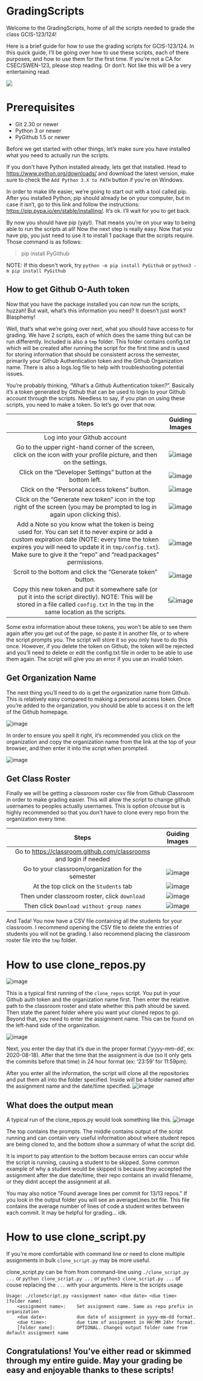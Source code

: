 # GradingScripts
Welcome to the GradingScripts, home of all the scripts needed to grade the class GCIS-123/124!

Here is a brief guide for how to use the grading scripts for GCIS-123/124. In this quick guide, I’ll be going over how to use these scripts, each of there purposes, and how to use them for the first time. If you’re not a CA for CSEC/SWEN-123, please stop reading. Or don’t. Not like this will be a very entertaining read.

![](https://user-images.githubusercontent.com/12210881/148610094-7e0d17f6-fb2f-457d-83b6-9b6ee35eb291.png)

# Prerequisites
 - Git 2.30 or newer
 - Python 3 or newer
 - PyGithub 1.5 or newer

Before we get started with other things, let’s make sure you have installed what you need to actually run the scripts.

If you don't have Python installed already, lets get that installed. Head to https://www.python.org/downloads/ and download the latest version, make sure to check the `Add Python 3.X to PATH` button if you're on Windows.

In order to make life easier, we’re going to start out with a tool called pip. After you installed Python, pip should already be on your computer, but in case it isn’t, go to this link and follow the instructions: https://pip.pypa.io/en/stable/installing/. It’s ok. I’ll wait for you to get back.

By now you should have pip (yay!). That means you’re on your way to being able to run the scripts at all! Now the next step is really easy. Now that you have pip, you just need to use it to install 1 package that the scripts require. Those command is as follows:

>pip install PyGithub

NOTE: If this doesn't work, try `python -m pip install PyGithub` or `python3 -m pip install PyGithub`

## How to get Github O-Auth token
Now that you have the package installed you can now run the scripts, huzzah! But wait, what’s this information you need? It doesn’t just work? Blasphemy!

Well, that’s what we’re going over next, what you should have access to for grading. We have 2 scripts, each of which does the same thing but can be run differently. Included is also a `tmp` folder. This folder contains config.txt which will be created after running the script for the first time and is used for storing information that should be consistent across the semester, primarily your Github Authentication token and the Github Organization name. There is also a logs.log file to help with troubleshooting potential issues.

You’re probably thinking, “What’s a Github Authentication token?”. Basically it’s a token generated by Github that can be used to login to your Github account through the scripts. Needless to say, if you plan on using these scripts, you need to make a token. So let’s go over that now.

Steps | Guiding Images
:-----: | :-----------:
Log into your Github account | 
Go to the upper right-hand corner of the screen, click on the icon with your profile picture, and then on the settings. | ![image](https://user-images.githubusercontent.com/12210881/148611772-d5618152-002c-496c-bcb0-1da258b392c5.png)
Click on the “Developer Settings” button at the bottom left. | ![image](https://user-images.githubusercontent.com/12210881/148611844-2cc60d7c-88db-4f99-9736-2cf8d8a3ae8a.png)
Click on the “Personal access tokens” button. | ![image](https://user-images.githubusercontent.com/12210881/148611927-20330743-23ed-4157-8bae-3aaf248b6275.png)
Click on the “Generate new token” icon in the top right of the screen (you may be prompted to log in again upon clicking this). | ![image](https://user-images.githubusercontent.com/12210881/148612005-b95ccbdf-ca0a-4726-891e-9c7129b4be5e.png)
Add a Note so you know what the token is being used for. You can set it to never expire or add a custom expiration date (NOTE: every time the token expires you will need to update it in `tmp/config.txt`). Make sure to give it the “repo” and “read:packages” permissions. | ![image](https://user-images.githubusercontent.com/12210881/148612633-8bcf62f2-7238-48bc-9853-ea45024b055f.png)
Scroll to the bottom and click the “Generate token” button. | ![image](https://user-images.githubusercontent.com/12210881/148612852-b67538b2-e267-4d65-8a0d-9c1926fd6cc4.png)
Copy this new token and put it somewhere safe (or put it into the script directly). NOTE: This will be stored in a file called `config.txt` in the `tmp` in the same location as the scripts. | !![image](https://user-images.githubusercontent.com/12210881/148612967-0d27ae1a-8e1f-4d49-b685-f7652fad883c.png)

Some extra information about these tokens, you won’t be able to see them again after you get out of the page, so paste it in another file, or to where the script prompts you. The script will store it so you only have to do this once. However, if you delete the token on Github, the token will be rejected and you’ll need to delete or edit the config.txt file in order to be able to use them again. The script will give you an error if you use an invalid token.

## Get Organization Name
The next thing you’ll need to do is get the organization name from Github. This is relatively easy compared to making a personal access token. Once you’re added to the organization, you should be able to access it on the left of the Github homepage.

![image](https://user-images.githubusercontent.com/12210881/148613466-f5685d56-e503-46fe-9a6b-a5fceacf6a7f.png)

In order to ensure you spell it right, it’s recommended you click on the organization and copy the organization name from the link at the top of your browser, and then enter it into the script when prompted.

![image](https://user-images.githubusercontent.com/12210881/148613569-b098d878-9362-4349-bfed-d6b06f46872e.png)

## Get Class Roster

Finally we will be getting a classroom roster csv file from Github Classroom in order to make grading easier. This will allow the script to change github usernames to peoples actually usernames. This is option ofcouse but is highly recommended so that you don't have to clone every repo from the organization every time.

Steps | Guiding Images
:-----: | :-----------:
Go to https://classroom.github.com/classrooms and login if needed | 
Go to your classroom/organization for the semester | ![image](https://user-images.githubusercontent.com/12210881/148614399-e52af804-ea5e-47dc-8468-b94c52117579.png)
At the top click on the `Students` tab | ![image](https://user-images.githubusercontent.com/12210881/148614455-a2eb28f0-5920-4564-8f64-91d1ef67311f.png)
Then under classroom roster, click `download` | ![image](https://user-images.githubusercontent.com/12210881/148614534-833eb319-1c4a-49e4-b6d7-960cb3700a27.png)
Then click `Download without group names` | ![image](https://user-images.githubusercontent.com/12210881/148614634-e0e64e82-d8e0-4810-a174-dce89e47e549.png)

And Tada! You now have a CSV file containing all the students for your classroom. I recommend opening the CSV file to delete the entries of students you will not be grading.
I also recommend placing the classroom roster file into the `tmp` folder.

# How to use clone_repos.py
![image](https://user-images.githubusercontent.com/12210881/148616251-1b2a0714-5367-4d17-87c6-f412db4e9809.png)

This is a typical first running of the `clone_repos` script. You put in your Github auth token and the organization name first. Then enter the relative path to the classroom roster and state whether this path should be saved. Then state the parent folder where you want your cloned repos to go. Beyond that, you need to enter the assignment name. This can be found on the left-hand side of the organization.

![image](https://user-images.githubusercontent.com/12210881/148616483-f501ad70-77bb-45f0-a432-e3fe278efea3.png)

Next, you enter the day that it’s due in the proper format (‘yyyy-mm-dd’, ex: 2020-08-18). After that the time that the assignment is due (so it only gets the commits before that time) in 24 hour format (ex: ‘23:59’ for 11:59pm).

After you enter all the information, the script will clone all the repositories and put them all into the folder specified. Inside will be a folder named after the assignment name and the date/time specified.
![image](https://user-images.githubusercontent.com/12210881/148616913-aa034432-6ba8-4791-b99d-c5b0297f6ace.png)

## What does the output mean
A typical run of the clone_repos.py would look something like this.
![image](https://user-images.githubusercontent.com/12210881/148617201-0bee5f20-2e05-42e4-8229-f129eaa894f2.png)

The top contains the prompts. The middle contains output of the script running and can contain very useful information about where student repos are being cloned to, and the bottom show a summary of what the script did.

It is import to pay attention to the bottom because errors can occur while the script is running, causing a student to be skipped. Some common example of why a student would be skipped is because they accepted the assignment after the due date/time, their repo contains an invalid filename, or they didnt accept the assignment at all.

You may also notice "Found average lines per commit for 13/13 repos." If you look in the output folder you will see an averageLines.txt file. This file contains the average number of lines of code a student writes between each commit. It may be helpful for grading... idk.

# How to use clone_script.py
If you're more comfortable with command line or need to clone multiple assignments in bulk `clone_script.py` may be more useful.

clone_script.py can be from from command-line using `./clone_script.py ...` or `python clone_script.py ...` or `python3 clone_script.py ...` of couse replacing the `...` with your arguments. Here is the scripts usage
```
Usage: ./cloneScript.py <assignment name> <due date> <due time> [folder name]
    <assignment name>:    Set assignment name. Same as repo prefix in organization
    <due date>:           due date of assignment in yyyy-mm-dd format.
    <due time>:           due time of assignment in HH:MM 24hr format.
    [folder name]:        OPTIONAL. Changes output folder name from default assignment name
```


## Congratulations! You’ve either read or skimmed through my entire guide. May your grading be easy and enjoyable thanks to these scripts! 
